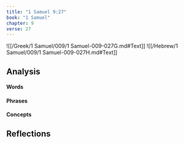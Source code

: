 ```yaml
---
title: "1 Samuel 9:27"
book: "1 Samuel"
chapter: 9
verse: 27
---
```

![[/Greek/1 Samuel/009/1 Samuel-009-027G.md#Text]]
![[/Hebrew/1 Samuel/009/1 Samuel-009-027H.md#Text]]

## Analysis

#### Words

#### Phrases

#### Concepts

## Reflections
